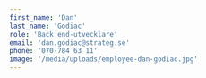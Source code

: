 ```yaml
---
first_name: 'Dan'
last_name: 'Godiac'
role: 'Back end-utvecklare'
email: 'dan.godiac@strateg.se'
phone: '070-784 63 11'
image: '/media/uploads/employee-dan-godiac.jpg'
---
```

